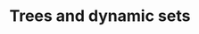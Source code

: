 ---
title: "Trees and dynamic sets"
published: true
morea_id: reading-screencast-4b
morea_summary: "More on abstract data types."
morea_type: reading
morea_sort_order: 2
morea_url: http://www.youtube.com/watch?v=eECZ_lKXsHs
morea_labels:
 - Screencast
 - Suthers
 - 16 min
---